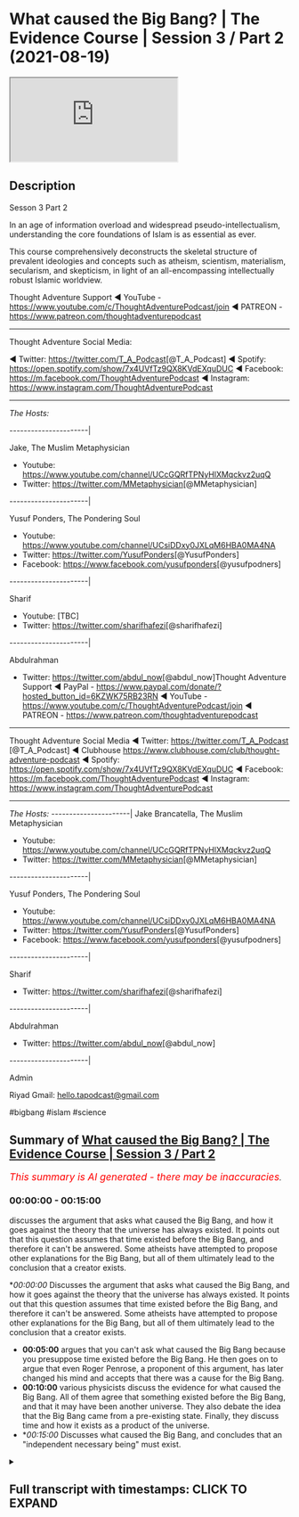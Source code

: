 # What caused the Big Bang? | The Evidence Course | Session 3 / Part 2 (2021-08-19)

<iframe loading='lazy' allow='autoplay' src='https://www.youtube.com/embed/Fnbwkib8FTM'></iframe>

## Description

Sesson 3 Part 2

In an age of information overload and widespread pseudo-intellectualism, understanding the core foundations of Islam is as essential as ever. 

This course comprehensively deconstructs the skeletal structure of prevalent ideologies and concepts such as atheism, scientism, materialism, secularism, and skepticism, in light of an all-encompassing intellectually robust Islamic worldview.

Thought Adventure Support
◄ YouTube - https://www.youtube.com/c/ThoughtAdventurePodcast/join
◄ PATREON - https://www.patreon.com/thoughtadventurepodcast
____________________________________________________________________

Thought Adventure Social Media:

◄ Twitter: https://twitter.com/T_A_Podcast​​ [@T_A_Podcast]
◄ Spotify: https://open.spotify.com/show/7x4UVfTz9QX8KVdEXquDUC
◄ Facebook: https://m.facebook.com/ThoughtAdventurePodcast
◄ Instagram: https://www.instagram.com/ThoughtAdventurePodcast​

----------------------------------------------------------------

*The Hosts:*

----------------------|

Jake, The Muslim Metaphysician

- Youtube: https://www.youtube.com/channel/UCcGQRfTPNyHlXMqckvz2uqQ
- Twitter:  https://twitter.com/MMetaphysician​​ [@MMetaphysician]

----------------------|

Yusuf Ponders, The Pondering Soul

- Youtube: https://www.youtube.com/channel/UCsiDDxy0JXLqM6HBA0MA4NA
- Twitter: https://twitter.com/YusufPonders​​ [@YusufPonders]
- Facebook: https://www.facebook.com/yusufponders​ [@yusufpodners]

----------------------|

Sharif

- Youtube: [TBC]
- Twitter: https://twitter.com/sharifhafezi​​ [@sharifhafezi]

----------------------|

Abdulrahman

- Twitter: https://twitter.com/abdul_now​ [@abdul_now]Thought Adventure Support
◄ PayPal - https://www.paypal.com/donate/?hosted_button_id=6KZWK75RB23RN 
◄ YouTube - https://www.youtube.com/c/ThoughtAdventurePodcast/join
◄ PATREON - https://www.patreon.com/thoughtadventurepodcast
____________________________________________________________________

Thought Adventure Social Media
◄ Twitter: https://twitter.com/T_A_Podcast​​ [@T_A_Podcast]
◄ Clubhouse https://www.clubhouse.com/club/thought-adventure-podcast
◄ Spotify: https://open.spotify.com/show/7x4UVfTz9QX8KVdEXquDUC
◄ Facebook: https://m.facebook.com/ThoughtAdventurePodcast
◄ Instagram: https://www.instagram.com/ThoughtAdventurePodcast​

----------------------------------------------------------------

*The Hosts:*
----------------------|
Jake Brancatella, The Muslim Metaphysician

- Youtube: https://www.youtube.com/channel/UCcGQRfTPNyHlXMqckvz2uqQ
- Twitter:  https://twitter.com/MMetaphysician​​ [@MMetaphysician]

----------------------|

Yusuf Ponders, The Pondering Soul

- Youtube: https://www.youtube.com/channel/UCsiDDxy0JXLqM6HBA0MA4NA
- Twitter: https://twitter.com/YusufPonders​​ [@YusufPonders]
- Facebook: https://www.facebook.com/yusufponders​ [@yusufpodners]

----------------------|

Sharif

- Twitter: https://twitter.com/sharifhafezi​​ [@sharifhafezi]

----------------------|

Abdulrahman

- Twitter: https://twitter.com/abdul_now​ [@abdul_now]

----------------------|

Admin

Riyad 
Gmail: hello.tapodcast@gmail.com

#bigbang #islam #science

## Summary of [What caused the Big Bang? | The Evidence Course | Session 3 / Part 2](https://www.youtube.com/watch?v=Fnbwkib8FTM)


*<span style="color:red; font-size:125%">This summary is AI generated - there may be inaccuracies</span>. [](/)*

### <a onclick="modifyYTiframeseektime('0')">00:00:00</a> - <a onclick="modifyYTiframeseektime('900')">00:15:00</a>

 discusses the argument that asks what caused the Big Bang, and how it goes against the theory that the universe has always existed. It points out that this question assumes that time existed before the Big Bang, and therefore it can't be answered. Some atheists have attempted to propose other explanations for the Big Bang, but all of them ultimately lead to the conclusion that a creator exists.

**<a onclick="modifyYTiframeseektime('0')">00:00:00</a>* Discusses the argument that asks what caused the Big Bang, and how it goes against the theory that the universe has always existed. It points out that this question assumes that time existed before the Big Bang, and therefore it can't be answered. Some atheists have attempted to propose other explanations for the Big Bang, but all of them ultimately lead to the conclusion that a creator exists.
* **<a onclick="modifyYTiframeseektime('300')">00:05:00</a>** argues that you can't ask what caused the Big Bang because you presuppose time existed before the Big Bang. He then goes on to argue that even Roger Penrose, a proponent of this argument, has later changed his mind and accepts that there was a cause for the Big Bang.
* **<a onclick="modifyYTiframeseektime('600')">00:10:00</a>**  various physicists discuss the evidence for what caused the Big Bang. All of them agree that something existed before the Big Bang, and that it may have been another universe. They also debate the idea that the Big Bang came from a pre-existing state. Finally, they discuss time and how it exists as a product of the universe.
* **<a onclick="modifyYTiframeseektime('900')">00:15:00</a>* Discusses what caused the Big Bang, and concludes that an "independent necessary being" must exist.

<details><summary><h2>Full transcript with timestamps: CLICK TO EXPAND</h2></summary>

<a onclick="modifyYTiframeseektime('13')">0:00:13</a> muhammad  
<a onclick="modifyYTiframeseektime('16')">0:00:16</a> there's one contention that some uh  
<a onclick="modifyYTiframeseektime('18')">0:00:18</a> atheists they bring regards to the  
<a onclick="modifyYTiframeseektime('20')">0:00:20</a> uh the argument that we presented and  
<a onclick="modifyYTiframeseektime('23')">0:00:23</a> there's the argument of the temporal  
<a onclick="modifyYTiframeseektime('24')">0:00:24</a> causation  
<a onclick="modifyYTiframeseektime('26')">0:00:26</a> the limited thing is depend upon another  
<a onclick="modifyYTiframeseektime('28')">0:00:28</a> limited thing depend upon another  
<a onclick="modifyYTiframeseektime('29')">0:00:29</a> limited thing and we regress it back to  
<a onclick="modifyYTiframeseektime('31')">0:00:31</a> the big bang  
<a onclick="modifyYTiframeseektime('33')">0:00:33</a> and that argument is that you cannot ask  
<a onclick="modifyYTiframeseektime('36')">0:00:36</a> what caused the big bang as the big bang  
<a onclick="modifyYTiframeseektime('39')">0:00:39</a> was the cause of time  
<a onclick="modifyYTiframeseektime('41')">0:00:41</a> and if you ask what caused the big bang  
<a onclick="modifyYTiframeseektime('43')">0:00:43</a> then you are assuming that there was a  
<a onclick="modifyYTiframeseektime('46')">0:00:46</a> before  
<a onclick="modifyYTiframeseektime('47')">0:00:47</a> the big bang meaning a before  
<a onclick="modifyYTiframeseektime('50')">0:00:50</a> time because they say big bang cause  
<a onclick="modifyYTiframeseektime('52')">0:00:52</a> time and causality exists prior to the  
<a onclick="modifyYTiframeseektime('55')">0:00:55</a> effect in time therefore if there's no  
<a onclick="modifyYTiframeseektime('58')">0:00:58</a> before the big bang then there is no  
<a onclick="modifyYTiframeseektime('61')">0:01:01</a> cause of the big bang  
<a onclick="modifyYTiframeseektime('63')">0:01:03</a> and this argument has been popularized  
<a onclick="modifyYTiframeseektime('64')">0:01:04</a> by well-known physicists people like  
<a onclick="modifyYTiframeseektime('67')">0:01:07</a> stephen hawking and roger penrose  
<a onclick="modifyYTiframeseektime('70')">0:01:10</a> and the basic argument that they're  
<a onclick="modifyYTiframeseektime('72')">0:01:12</a> presenting is effectively saying that  
<a onclick="modifyYTiframeseektime('74')">0:01:14</a> it's an illogical question what caused  
<a onclick="modifyYTiframeseektime('77')">0:01:17</a> the big bang it is like saying what is  
<a onclick="modifyYTiframeseektime('80')">0:01:20</a> north of north pole asking the question  
<a onclick="modifyYTiframeseektime('82')">0:01:22</a> what is before the big bang or before  
<a onclick="modifyYTiframeseektime('84')">0:01:24</a> time existed  
<a onclick="modifyYTiframeseektime('87')">0:01:27</a> so  
<a onclick="modifyYTiframeseektime('89')">0:01:29</a> just some background i think is  
<a onclick="modifyYTiframeseektime('90')">0:01:30</a> important to understand what we mean by  
<a onclick="modifyYTiframeseektime('92')">0:01:32</a> the big bang  
<a onclick="modifyYTiframeseektime('94')">0:01:34</a> originally scientists they held the  
<a onclick="modifyYTiframeseektime('95')">0:01:35</a> belief that the universe was in what  
<a onclick="modifyYTiframeseektime('98')">0:01:38</a> they called or they had a theory called  
<a onclick="modifyYTiframeseektime('99')">0:01:39</a> the steady state theory of the universe  
<a onclick="modifyYTiframeseektime('101')">0:01:41</a> and this held that the universe always  
<a onclick="modifyYTiframeseektime('103')">0:01:43</a> existed was eternal in time and eternal  
<a onclick="modifyYTiframeseektime('107')">0:01:47</a> inside so it's infinite in time infinite  
<a onclick="modifyYTiframeseektime('109')">0:01:49</a> in size always existed  
<a onclick="modifyYTiframeseektime('112')">0:01:52</a> but then we had observations that came  
<a onclick="modifyYTiframeseektime('114')">0:01:54</a> in and demonstrated that the universe  
<a onclick="modifyYTiframeseektime('117')">0:01:57</a> was expanding  
<a onclick="modifyYTiframeseektime('119')">0:01:59</a> then a catholic priest who is also a  
<a onclick="modifyYTiframeseektime('122')">0:02:02</a> physicist known as george lumatra  
<a onclick="modifyYTiframeseektime('125')">0:02:05</a> proposed the idea  
<a onclick="modifyYTiframeseektime('127')">0:02:07</a> that the universe was not infinite  
<a onclick="modifyYTiframeseektime('129')">0:02:09</a> eternal existence or had an infinite  
<a onclick="modifyYTiframeseektime('132')">0:02:12</a> internal existence but rather the  
<a onclick="modifyYTiframeseektime('134')">0:02:14</a> universe had a beginning what later  
<a onclick="modifyYTiframeseektime('137')">0:02:17</a> became known as the big bang theory  
<a onclick="modifyYTiframeseektime('140')">0:02:20</a> the theory obviously had some  
<a onclick="modifyYTiframeseektime('142')">0:02:22</a> controversy at the time as it overhauled  
<a onclick="modifyYTiframeseektime('145')">0:02:25</a> established scientific beliefs that the  
<a onclick="modifyYTiframeseektime('147')">0:02:27</a> universe had always existed  
<a onclick="modifyYTiframeseektime('149')">0:02:29</a> and now we have a theory and later  
<a onclick="modifyYTiframeseektime('152')">0:02:32</a> observational evidence like the redshift  
<a onclick="modifyYTiframeseektime('154')">0:02:34</a> or the uniformity of the microwave  
<a onclick="modifyYTiframeseektime('156')">0:02:36</a> background radiation throughout the  
<a onclick="modifyYTiframeseektime('158')">0:02:38</a> universe that stated that the universe  
<a onclick="modifyYTiframeseektime('161')">0:02:41</a> and all that existed within it  
<a onclick="modifyYTiframeseektime('163')">0:02:43</a> had a beginning  
<a onclick="modifyYTiframeseektime('165')">0:02:45</a> and thus this raised a number of  
<a onclick="modifyYTiframeseektime('167')">0:02:47</a> theological questions in the mind of a  
<a onclick="modifyYTiframeseektime('170')">0:02:50</a> number of scientists and also challenged  
<a onclick="modifyYTiframeseektime('172')">0:02:52</a> some of the presuppositions that  
<a onclick="modifyYTiframeseektime('174')">0:02:54</a> atheists had  
<a onclick="modifyYTiframeseektime('176')">0:02:56</a> if the universe hasn't always existed  
<a onclick="modifyYTiframeseektime('179')">0:02:59</a> and it began to exist at the big bang  
<a onclick="modifyYTiframeseektime('182')">0:03:02</a> then doesn't it raise the question  
<a onclick="modifyYTiframeseektime('185')">0:03:05</a> who caused the universe and thus raised  
<a onclick="modifyYTiframeseektime('187')">0:03:07</a> the greater possibility of belief in  
<a onclick="modifyYTiframeseektime('190')">0:03:10</a> allah belief in god according to these  
<a onclick="modifyYTiframeseektime('192')">0:03:12</a> scientists  
<a onclick="modifyYTiframeseektime('193')">0:03:13</a> and this as a point  
<a onclick="modifyYTiframeseektime('196')">0:03:16</a> was something that the atheists have  
<a onclick="modifyYTiframeseektime('197')">0:03:17</a> always tried to wrestle with  
<a onclick="modifyYTiframeseektime('199')">0:03:19</a> ever since  
<a onclick="modifyYTiframeseektime('200')">0:03:20</a> it was much easier to claim that the  
<a onclick="modifyYTiframeseektime('202')">0:03:22</a> universe had always existed therefore  
<a onclick="modifyYTiframeseektime('204')">0:03:24</a> there was no course to the universe but  
<a onclick="modifyYTiframeseektime('206')">0:03:26</a> now that we can demonstrate the universe  
<a onclick="modifyYTiframeseektime('208')">0:03:28</a> had a beginning  
<a onclick="modifyYTiframeseektime('209')">0:03:29</a> 13.78 billion years ago now atheists are  
<a onclick="modifyYTiframeseektime('212')">0:03:32</a> looking at other possible explanations  
<a onclick="modifyYTiframeseektime('215')">0:03:35</a> as a way to get around the inevitable  
<a onclick="modifyYTiframeseektime('217')">0:03:37</a> conclusion that a creator a los pano  
<a onclick="modifyYTiframeseektime('220')">0:03:40</a> adela exists and that's why  
<a onclick="modifyYTiframeseektime('222')">0:03:42</a> some atheists now they say that the  
<a onclick="modifyYTiframeseektime('224')">0:03:44</a> universe that we reside in is actually  
<a onclick="modifyYTiframeseektime('226')">0:03:46</a> part of a larger cosmos a larger set of  
<a onclick="modifyYTiframeseektime('230')">0:03:50</a> universes that exist outside the  
<a onclick="modifyYTiframeseektime('232')">0:03:52</a> multiverse theory which we've addressed  
<a onclick="modifyYTiframeseektime('234')">0:03:54</a> in previous videos  
<a onclick="modifyYTiframeseektime('236')">0:03:56</a> others have attempted to claim that the  
<a onclick="modifyYTiframeseektime('238')">0:03:58</a> universe began from nothing and that  
<a onclick="modifyYTiframeseektime('240')">0:04:00</a> there supposedly that and that  
<a onclick="modifyYTiframeseektime('243')">0:04:03</a> supposedly the science points  
<a onclick="modifyYTiframeseektime('245')">0:04:05</a> to this fact that something can come  
<a onclick="modifyYTiframeseektime('248')">0:04:08</a> from nothing and we'll address this in  
<a onclick="modifyYTiframeseektime('251')">0:04:11</a> you know in a couple of in the next  
<a onclick="modifyYTiframeseektime('253')">0:04:13</a> video uh regards to this question  
<a onclick="modifyYTiframeseektime('256')">0:04:16</a> and others still claim that we cannot  
<a onclick="modifyYTiframeseektime('259')">0:04:19</a> ask what caused the big bang  
<a onclick="modifyYTiframeseektime('261')">0:04:21</a> because this implies that time existed  
<a onclick="modifyYTiframeseektime('264')">0:04:24</a> before the big bang so we can only say  
<a onclick="modifyYTiframeseektime('266')">0:04:26</a> the big bang existed we can't say what  
<a onclick="modifyYTiframeseektime('269')">0:04:29</a> was before the big bang or what caused  
<a onclick="modifyYTiframeseektime('271')">0:04:31</a> the big bang because asking the question  
<a onclick="modifyYTiframeseektime('273')">0:04:33</a> of cause according to them is saying  
<a onclick="modifyYTiframeseektime('275')">0:04:35</a> that cause exist temporarily before the  
<a onclick="modifyYTiframeseektime('279')">0:04:39</a> effect and therefore there was no before  
<a onclick="modifyYTiframeseektime('282')">0:04:42</a> according to what they're saying and  
<a onclick="modifyYTiframeseektime('283')">0:04:43</a> proposing regards to this  
<a onclick="modifyYTiframeseektime('286')">0:04:46</a> so  
<a onclick="modifyYTiframeseektime('287')">0:04:47</a> i think intuitively naturally we look at  
<a onclick="modifyYTiframeseektime('290')">0:04:50</a> this question about  
<a onclick="modifyYTiframeseektime('291')">0:04:51</a> the universe the big bang and we  
<a onclick="modifyYTiframeseektime('294')">0:04:54</a> naturally ask the question what caused  
<a onclick="modifyYTiframeseektime('295')">0:04:55</a> it why is it you know  
<a onclick="modifyYTiframeseektime('297')">0:04:57</a> why is this temporal  
<a onclick="modifyYTiframeseektime('299')">0:04:59</a> thing that began to exist that we termed  
<a onclick="modifyYTiframeseektime('302')">0:05:02</a> contingent you know what is it  
<a onclick="modifyYTiframeseektime('304')">0:05:04</a> necessarily dependent upon what does it  
<a onclick="modifyYTiframeseektime('306')">0:05:06</a> depend upon other than itself so it's  
<a onclick="modifyYTiframeseektime('308')">0:05:08</a> natural it's a natural question that we  
<a onclick="modifyYTiframeseektime('310')">0:05:10</a> we seek to ask and obviously we've  
<a onclick="modifyYTiframeseektime('312')">0:05:12</a> addressed these questions before how we  
<a onclick="modifyYTiframeseektime('314')">0:05:14</a> come from the conclusion that contingent  
<a onclick="modifyYTiframeseektime('316')">0:05:16</a> possible beings exist to the conclusion  
<a onclick="modifyYTiframeseektime('318')">0:05:18</a> that a necessary eternal independent  
<a onclick="modifyYTiframeseektime('321')">0:05:21</a> creator exists but what they're trying  
<a onclick="modifyYTiframeseektime('323')">0:05:23</a> to do is now to stop us from asking this  
<a onclick="modifyYTiframeseektime('325')">0:05:25</a> question to say you can't ask that  
<a onclick="modifyYTiframeseektime('327')">0:05:27</a> question because it's an illogical  
<a onclick="modifyYTiframeseektime('329')">0:05:29</a> question  
<a onclick="modifyYTiframeseektime('330')">0:05:30</a> so the first thing  
<a onclick="modifyYTiframeseektime('332')">0:05:32</a> is is that  
<a onclick="modifyYTiframeseektime('333')">0:05:33</a> the argument that causality  
<a onclick="modifyYTiframeseektime('336')">0:05:36</a> the argument about you can't ask what  
<a onclick="modifyYTiframeseektime('338')">0:05:38</a> caused the big bang because you're  
<a onclick="modifyYTiframeseektime('339')">0:05:39</a> assuming time before the big bang  
<a onclick="modifyYTiframeseektime('341')">0:05:41</a> presupposes that causality always occur  
<a onclick="modifyYTiframeseektime('345')">0:05:45</a> prior in effect in time so you have the  
<a onclick="modifyYTiframeseektime('349')">0:05:49</a> effect then you have a cause so if i was  
<a onclick="modifyYTiframeseektime('352')">0:05:52</a> to hit a  
<a onclick="modifyYTiframeseektime('353')">0:05:53</a> cue ball the white ball towards a black  
<a onclick="modifyYTiframeseektime('355')">0:05:55</a> ball  
<a onclick="modifyYTiframeseektime('356')">0:05:56</a> before the black ball moves the white  
<a onclick="modifyYTiframeseektime('358')">0:05:58</a> ball had to move and hit it so here the  
<a onclick="modifyYTiframeseektime('361')">0:06:01</a> pool ball the white ball was the cause  
<a onclick="modifyYTiframeseektime('364')">0:06:04</a> and it occurred prior to the effect  
<a onclick="modifyYTiframeseektime('366')">0:06:06</a> which was movement of the black ball  
<a onclick="modifyYTiframeseektime('368')">0:06:08</a> similarly if you have heat and then some  
<a onclick="modifyYTiframeseektime('370')">0:06:10</a> time and then sometime later you'll have  
<a onclick="modifyYTiframeseektime('372')">0:06:12</a> the boiling effect of water or the  
<a onclick="modifyYTiframeseektime('374')">0:06:14</a> boiling of water so the heat is the  
<a onclick="modifyYTiframeseektime('377')">0:06:17</a> cause that occurred prior to in time to  
<a onclick="modifyYTiframeseektime('379')">0:06:19</a> the effect which is the boiling point of  
<a onclick="modifyYTiframeseektime('381')">0:06:21</a> water or the boiling of water which  
<a onclick="modifyYTiframeseektime('383')">0:06:23</a> occurred afterwards  
<a onclick="modifyYTiframeseektime('385')">0:06:25</a> however causality doesn't have to occur  
<a onclick="modifyYTiframeseektime('388')">0:06:28</a> within a temporal setting so you don't  
<a onclick="modifyYTiframeseektime('390')">0:06:30</a> have to have this situation where a  
<a onclick="modifyYTiframeseektime('391')">0:06:31</a> cause occurs before the effect  
<a onclick="modifyYTiframeseektime('395')">0:06:35</a> this is an assumption  
<a onclick="modifyYTiframeseektime('396')">0:06:36</a> in fact we can have situations where  
<a onclick="modifyYTiframeseektime('399')">0:06:39</a> causality like on a quantum level the  
<a onclick="modifyYTiframeseektime('402')">0:06:42</a> cause can come after the effect  
<a onclick="modifyYTiframeseektime('403')">0:06:43</a> according to certain observations  
<a onclick="modifyYTiframeseektime('405')">0:06:45</a> regardless of this but on a  
<a onclick="modifyYTiframeseektime('407')">0:06:47</a> philosophical level we can or a rational  
<a onclick="modifyYTiframeseektime('410')">0:06:50</a> level we can demonstrate many examples  
<a onclick="modifyYTiframeseektime('412')">0:06:52</a> of when a cause and effect occur at the  
<a onclick="modifyYTiframeseektime('415')">0:06:55</a> same moment in time for example if you  
<a onclick="modifyYTiframeseektime('419')">0:06:59</a> sit on a cushion  
<a onclick="modifyYTiframeseektime('421')">0:07:01</a> and the sitting on the cushion causes  
<a onclick="modifyYTiframeseektime('423')">0:07:03</a> the indentation of the cushion this  
<a onclick="modifyYTiframeseektime('425')">0:07:05</a> effect occurs simultaneous with the  
<a onclick="modifyYTiframeseektime('428')">0:07:08</a> cause so when you sit on a cushion  
<a onclick="modifyYTiframeseektime('431')">0:07:11</a> and the cushion depresses  
<a onclick="modifyYTiframeseektime('433')">0:07:13</a> indents down  
<a onclick="modifyYTiframeseektime('435')">0:07:15</a> that effect occurred at the same moment  
<a onclick="modifyYTiframeseektime('437')">0:07:17</a> as the cause which was assisting on the  
<a onclick="modifyYTiframeseektime('439')">0:07:19</a> cushion  
<a onclick="modifyYTiframeseektime('440')">0:07:20</a> so it's rationally plausible to accept  
<a onclick="modifyYTiframeseektime('443')">0:07:23</a> that even if there's no time at the way  
<a onclick="modifyYTiframeseektime('446')">0:07:26</a> they define time that is before the big  
<a onclick="modifyYTiframeseektime('448')">0:07:28</a> bang that there was a cause that existed  
<a onclick="modifyYTiframeseektime('451')">0:07:31</a> distinct from the effect but the cause  
<a onclick="modifyYTiframeseektime('454')">0:07:34</a> and the effect occurred at the same  
<a onclick="modifyYTiframeseektime('455')">0:07:35</a> moment so you can have a situation where  
<a onclick="modifyYTiframeseektime('457')">0:07:37</a> a cause and effect occur the same moment  
<a onclick="modifyYTiframeseektime('459')">0:07:39</a> but they're distinct from one another so  
<a onclick="modifyYTiframeseektime('461')">0:07:41</a> we can still affirm the fact that the  
<a onclick="modifyYTiframeseektime('463')">0:07:43</a> universe  
<a onclick="modifyYTiframeseektime('464')">0:07:44</a> and the big bang required a cause  
<a onclick="modifyYTiframeseektime('468')">0:07:48</a> so when we say that what caused the big  
<a onclick="modifyYTiframeseektime('470')">0:07:50</a> bang or came before the big bang  
<a onclick="modifyYTiframeseektime('473')">0:07:53</a> we are using the term before in what we  
<a onclick="modifyYTiframeseektime('476')">0:07:56</a> term an ontological sense that is what  
<a onclick="modifyYTiframeseektime('478')">0:07:58</a> occurred beyond  
<a onclick="modifyYTiframeseektime('481')">0:08:01</a> the distinctiveness or beyond the the  
<a onclick="modifyYTiframeseektime('484')">0:08:04</a> effect that we see of the big bang  
<a onclick="modifyYTiframeseektime('486')">0:08:06</a> otherwise if we can't ask this question  
<a onclick="modifyYTiframeseektime('488')">0:08:08</a> of what what the big bang was dependent  
<a onclick="modifyYTiframeseektime('491')">0:08:11</a> upon  
<a onclick="modifyYTiframeseektime('492')">0:08:12</a> then we'd fall into a contradiction  
<a onclick="modifyYTiframeseektime('494')">0:08:14</a> on the one hand we'd be accepting that  
<a onclick="modifyYTiframeseektime('496')">0:08:16</a> the big bang is a contingent thing is a  
<a onclick="modifyYTiframeseektime('499')">0:08:19</a> thing that's possible as we said about  
<a onclick="modifyYTiframeseektime('501')">0:08:21</a> contingent things they are possible  
<a onclick="modifyYTiframeseektime('502')">0:08:22</a> beings meaning that they had a beginning  
<a onclick="modifyYTiframeseektime('505')">0:08:25</a> that they are have specific attributes  
<a onclick="modifyYTiframeseektime('507')">0:08:27</a> that these attributes are not necessary  
<a onclick="modifyYTiframeseektime('509')">0:08:29</a> they can be other forms of attributes  
<a onclick="modifyYTiframeseektime('511')">0:08:31</a> they have certain limitations as opposed  
<a onclick="modifyYTiframeseektime('513')">0:08:33</a> to other limitations they follow rules  
<a onclick="modifyYTiframeseektime('515')">0:08:35</a> and regulations and patterns they don't  
<a onclick="modifyYTiframeseektime('518')">0:08:38</a> have to exist therefore there are  
<a onclick="modifyYTiframeseektime('519')">0:08:39</a> possible being so we're saying on the  
<a onclick="modifyYTiframeseektime('521')">0:08:41</a> one hand the big bang is a contingent  
<a onclick="modifyYTiframeseektime('523')">0:08:43</a> thing that follows rules and regulations  
<a onclick="modifyYTiframeseektime('526')">0:08:46</a> uh and that the effect  
<a onclick="modifyYTiframeseektime('528')">0:08:48</a> of this big bang the creation of this  
<a onclick="modifyYTiframeseektime('530')">0:08:50</a> big bang or the what the the effect of  
<a onclick="modifyYTiframeseektime('533')">0:08:53</a> the big bang had absolutely no cause i  
<a onclick="modifyYTiframeseektime('535')">0:08:55</a> we don't ask the question it makes no  
<a onclick="modifyYTiframeseektime('538')">0:08:58</a> sense it's like we are just simply  
<a onclick="modifyYTiframeseektime('540')">0:09:00</a> accepting you know uh giving uh an  
<a onclick="modifyYTiframeseektime('543')">0:09:03</a> exemption  
<a onclick="modifyYTiframeseektime('544')">0:09:04</a> to the big bang when it follows the same  
<a onclick="modifyYTiframeseektime('546')">0:09:06</a> rules as everything else that we  
<a onclick="modifyYTiframeseektime('548')">0:09:08</a> perceive within the universe  
<a onclick="modifyYTiframeseektime('550')">0:09:10</a> not only that but scientists no longer  
<a onclick="modifyYTiframeseektime('552')">0:09:12</a> use this argument in an attempt to claim  
<a onclick="modifyYTiframeseektime('554')">0:09:14</a> that we cannot  
<a onclick="modifyYTiframeseektime('556')">0:09:16</a> theorize at the very least of what  
<a onclick="modifyYTiframeseektime('558')">0:09:18</a> occurred before the big bang  
<a onclick="modifyYTiframeseektime('560')">0:09:20</a> even roger penrose roger penrose was one  
<a onclick="modifyYTiframeseektime('562')">0:09:22</a> of those physicists who argued you can't  
<a onclick="modifyYTiframeseektime('564')">0:09:24</a> ask what occurred before the big bang  
<a onclick="modifyYTiframeseektime('567')">0:09:27</a> because you can't have time before the  
<a onclick="modifyYTiframeseektime('570')">0:09:30</a> uh the universe began but he himself has  
<a onclick="modifyYTiframeseektime('572')">0:09:32</a> changed his position he's actually  
<a onclick="modifyYTiframeseektime('574')">0:09:34</a> accepted that he's changed his position  
<a onclick="modifyYTiframeseektime('576')">0:09:36</a> roger primrose is a professor at oxford  
<a onclick="modifyYTiframeseektime('578')">0:09:38</a> university and he argued that concentric  
<a onclick="modifyYTiframeseektime('581')">0:09:41</a> circles discovered in the background  
<a onclick="modifyYTiframeseektime('583')">0:09:43</a> background micro microwaves of the  
<a onclick="modifyYTiframeseektime('585')">0:09:45</a> universe provides evidence  
<a onclick="modifyYTiframeseektime('588')">0:09:48</a> yeah of events that took place before  
<a onclick="modifyYTiframeseektime('591')">0:09:51</a> the universe came into being so you're  
<a onclick="modifyYTiframeseektime('592')">0:09:52</a> saying if you study  
<a onclick="modifyYTiframeseektime('594')">0:09:54</a> the micro the background radiation the  
<a onclick="modifyYTiframeseektime('596')">0:09:56</a> microwave background radiation that you  
<a onclick="modifyYTiframeseektime('598')">0:09:58</a> will dis  
<a onclick="modifyYTiframeseektime('599')">0:09:59</a> there's implications that indicate that  
<a onclick="modifyYTiframeseektime('601')">0:10:01</a> there was some existence before the big  
<a onclick="modifyYTiframeseektime('603')">0:10:03</a> bang maybe another universe  
<a onclick="modifyYTiframeseektime('606')">0:10:06</a> so many other physicists seek to ask  
<a onclick="modifyYTiframeseektime('609')">0:10:09</a> this question what caused or what  
<a onclick="modifyYTiframeseektime('610')">0:10:10</a> occurred before the big bang or what  
<a onclick="modifyYTiframeseektime('612')">0:10:12</a> caused the big bang for example harvard  
<a onclick="modifyYTiframeseektime('614')">0:10:14</a> educated professor  
<a onclick="modifyYTiframeseektime('616')">0:10:16</a> kaku states that the universe and the  
<a onclick="modifyYTiframeseektime('619')">0:10:19</a> big bang in his quotes it came from a  
<a onclick="modifyYTiframeseektime('621')">0:10:21</a> pre-existing state  
<a onclick="modifyYTiframeseektime('623')">0:10:23</a> similarly dr singh who's a distinguished  
<a onclick="modifyYTiframeseektime('625')">0:10:25</a> research fellow at the perimeter  
<a onclick="modifyYTiframeseektime('628')">0:10:28</a> institute of theoretical physics  
<a onclick="modifyYTiframeseektime('629')">0:10:29</a> waterloo ontario canada he said that the  
<a onclick="modifyYTiframeseektime('632')">0:10:32</a> big bang came from a previous universe  
<a onclick="modifyYTiframeseektime('635')">0:10:35</a> that collapsed upon itself  
<a onclick="modifyYTiframeseektime('638')">0:10:38</a> similarly professor smolin from the same  
<a onclick="modifyYTiframeseektime('639')">0:10:39</a> institute he argued  
<a onclick="modifyYTiframeseektime('642')">0:10:42</a> that the big bang arose from a previous  
<a onclick="modifyYTiframeseektime('644')">0:10:44</a> universe that created a black hole so  
<a onclick="modifyYTiframeseektime('646')">0:10:46</a> the universe collapsed upon itself  
<a onclick="modifyYTiframeseektime('648')">0:10:48</a> created a black hole and then from that  
<a onclick="modifyYTiframeseektime('650')">0:10:50</a> came the universe that we live in  
<a onclick="modifyYTiframeseektime('652')">0:10:52</a> similarly dr neil turek that said that  
<a onclick="modifyYTiframeseektime('655')">0:10:55</a> there exists two colliding membrane  
<a onclick="modifyYTiframeseektime('657')">0:10:57</a> structures that caused the big bang  
<a onclick="modifyYTiframeseektime('660')">0:11:00</a> so whatever occurred prior to the big  
<a onclick="modifyYTiframeseektime('663')">0:11:03</a> bang even if they discover you know  
<a onclick="modifyYTiframeseektime('666')">0:11:06</a> whether it's membrane structures whether  
<a onclick="modifyYTiframeseektime('667')">0:11:07</a> it is a black hole where it is another  
<a onclick="modifyYTiframeseektime('670')">0:11:10</a> universe what they would be pointing to  
<a onclick="modifyYTiframeseektime('672')">0:11:12</a> is another limited dependent contingent  
<a onclick="modifyYTiframeseektime('675')">0:11:15</a> thing or contingent being  
<a onclick="modifyYTiframeseektime('679')">0:11:19</a> so as a result we would still ask the  
<a onclick="modifyYTiframeseektime('680')">0:11:20</a> question  
<a onclick="modifyYTiframeseektime('681')">0:11:21</a> what caused that or what is that  
<a onclick="modifyYTiframeseektime('683')">0:11:23</a> dependent upon if it's limited it's  
<a onclick="modifyYTiframeseektime('685')">0:11:25</a> dependent if it's dependent it requires  
<a onclick="modifyYTiframeseektime('687')">0:11:27</a> something to bring it into existence  
<a onclick="modifyYTiframeseektime('690')">0:11:30</a> and so because we have affirmed that  
<a onclick="modifyYTiframeseektime('692')">0:11:32</a> there is an impossibility of an infinite  
<a onclick="modifyYTiframeseektime('695')">0:11:35</a> regress meaning one thing dependent upon  
<a onclick="modifyYTiframeseektime('697')">0:11:37</a> another thing depend upon another thing  
<a onclick="modifyYTiframeseektime('699')">0:11:39</a> that strikes back stretch stretches back  
<a onclick="modifyYTiframeseektime('701')">0:11:41</a> forever  
<a onclick="modifyYTiframeseektime('702')">0:11:42</a> that that's impossible then that  
<a onclick="modifyYTiframeseektime('704')">0:11:44</a> indicates very clearly that there must  
<a onclick="modifyYTiframeseektime('707')">0:11:47</a> be something that caused or that is  
<a onclick="modifyYTiframeseektime('710')">0:11:50</a> independent that creates the rest of  
<a onclick="modifyYTiframeseektime('713')">0:11:53</a> those limited independent limited  
<a onclick="modifyYTiframeseektime('715')">0:11:55</a> dependent things within that chain so  
<a onclick="modifyYTiframeseektime('718')">0:11:58</a> there has to be ultimately either a  
<a onclick="modifyYTiframeseektime('720')">0:12:00</a> independent course  
<a onclick="modifyYTiframeseektime('722')">0:12:02</a> or if they they want to discover  
<a onclick="modifyYTiframeseektime('724')">0:12:04</a> something other than that it's a limited  
<a onclick="modifyYTiframeseektime('726')">0:12:06</a> thing but if it's a limited thing then  
<a onclick="modifyYTiframeseektime('728')">0:12:08</a> it fits within the chain or a cycle and  
<a onclick="modifyYTiframeseektime('730')">0:12:10</a> therefore it cannot self-sustain itself  
<a onclick="modifyYTiframeseektime('733')">0:12:13</a> it won't exist until something  
<a onclick="modifyYTiframeseektime('735')">0:12:15</a> independent  
<a onclick="modifyYTiframeseektime('737')">0:12:17</a> unlimited either creator allah comes and  
<a onclick="modifyYTiframeseektime('740')">0:12:20</a> brings those things into  
<a onclick="modifyYTiframeseektime('742')">0:12:22</a> existence  
<a onclick="modifyYTiframeseektime('744')">0:12:24</a> so  
<a onclick="modifyYTiframeseektime('745')">0:12:25</a> even scientists  
<a onclick="modifyYTiframeseektime('747')">0:12:27</a> who you know originally atheists would  
<a onclick="modifyYTiframeseektime('749')">0:12:29</a> argue this point but even scientists  
<a onclick="modifyYTiframeseektime('750')">0:12:30</a> theorize on what occurred before the big  
<a onclick="modifyYTiframeseektime('752')">0:12:32</a> bank and do not consider it an invalid  
<a onclick="modifyYTiframeseektime('755')">0:12:35</a> or an illogical question to ask  
<a onclick="modifyYTiframeseektime('758')">0:12:38</a> furthermore the third point when we say  
<a onclick="modifyYTiframeseektime('761')">0:12:41</a> time began what do we mean by time  
<a onclick="modifyYTiframeseektime('764')">0:12:44</a> einstein said time has no independent  
<a onclick="modifyYTiframeseektime('767')">0:12:47</a> existence apart from the order of events  
<a onclick="modifyYTiframeseektime('770')">0:12:50</a> by which we measure it and what he meant  
<a onclick="modifyYTiframeseektime('773')">0:12:53</a> by this is when we sense time what we  
<a onclick="modifyYTiframeseektime('776')">0:12:56</a> are sensing is change that's how we know  
<a onclick="modifyYTiframeseektime('779')">0:12:59</a> time exists so for example if you've got  
<a onclick="modifyYTiframeseektime('780')">0:13:00</a> a watch you will know the time exists  
<a onclick="modifyYTiframeseektime('782')">0:13:02</a> because the seconds hand move around and  
<a onclick="modifyYTiframeseektime('785')">0:13:05</a> the minutes and the hour hands then move  
<a onclick="modifyYTiframeseektime('787')">0:13:07</a> around the clock face similarly if you  
<a onclick="modifyYTiframeseektime('789')">0:13:09</a> didn't have a clock then you know maybe  
<a onclick="modifyYTiframeseektime('791')">0:13:11</a> you had a sundial you would notice the  
<a onclick="modifyYTiframeseektime('793')">0:13:13</a> shadow on the sundial through the change  
<a onclick="modifyYTiframeseektime('796')">0:13:16</a> of the uh the  
<a onclick="modifyYTiframeseektime('798')">0:13:18</a> rotator the the rising and the setting  
<a onclick="modifyYTiframeseektime('800')">0:13:20</a> of the sun  
<a onclick="modifyYTiframeseektime('801')">0:13:21</a> or if you didn't have that ability you  
<a onclick="modifyYTiframeseektime('803')">0:13:23</a> would look at maybe the decay of certain  
<a onclick="modifyYTiframeseektime('805')">0:13:25</a> atoms so what you're looking at what we  
<a onclick="modifyYTiframeseektime('807')">0:13:27</a> all look at when we look at time is  
<a onclick="modifyYTiframeseektime('809')">0:13:29</a> we're measuring change of things and  
<a onclick="modifyYTiframeseektime('812')">0:13:32</a> when we look at change change is a  
<a onclick="modifyYTiframeseektime('814')">0:13:34</a> product of limited dependent contingent  
<a onclick="modifyYTiframeseektime('817')">0:13:37</a> things so when we talk about time  
<a onclick="modifyYTiframeseektime('819')">0:13:39</a> existing we are basically saying that  
<a onclick="modifyYTiframeseektime('821')">0:13:41</a> limited dependent things exist they  
<a onclick="modifyYTiframeseektime('824')">0:13:44</a> undergo change and therefore that's how  
<a onclick="modifyYTiframeseektime('826')">0:13:46</a> we understand time this is one theory or  
<a onclick="modifyYTiframeseektime('829')">0:13:49</a> one view towards time so in that sense  
<a onclick="modifyYTiframeseektime('832')">0:13:52</a> when we ask what occurred before the  
<a onclick="modifyYTiframeseektime('834')">0:13:54</a> universe or what occurred before the big  
<a onclick="modifyYTiframeseektime('836')">0:13:56</a> bang what we're asking or what is the  
<a onclick="modifyYTiframeseektime('839')">0:13:59</a> big bang dependent upon what we're  
<a onclick="modifyYTiframeseektime('840')">0:14:00</a> really asking is what limited dependent  
<a onclick="modifyYTiframeseektime('843')">0:14:03</a> things are dependent upon yeah what are  
<a onclick="modifyYTiframeseektime('845')">0:14:05</a> limited things dependent upon  
<a onclick="modifyYTiframeseektime('848')">0:14:08</a> so it's a valid question to ask and it's  
<a onclick="modifyYTiframeseektime('850')">0:14:10</a> not really it's implying that there's  
<a onclick="modifyYTiframeseektime('853')">0:14:13</a> some you know objective view of time  
<a onclick="modifyYTiframeseektime('856')">0:14:16</a> either some you know uh  
<a onclick="modifyYTiframeseektime('859')">0:14:19</a> time that we cannot any escape from and  
<a onclick="modifyYTiframeseektime('862')">0:14:22</a> that we have to move from one point to  
<a onclick="modifyYTiframeseektime('864')">0:14:24</a> another point rather in this concept of  
<a onclick="modifyYTiframeseektime('866')">0:14:26</a> time time is a product of the universe  
<a onclick="modifyYTiframeseektime('869')">0:14:29</a> rather than something that he simply  
<a onclick="modifyYTiframeseektime('871')">0:14:31</a> exists so when we asked what occurred  
<a onclick="modifyYTiframeseektime('873')">0:14:33</a> before time or what occurred before the  
<a onclick="modifyYTiframeseektime('875')">0:14:35</a> big bang or what was the big bang  
<a onclick="modifyYTiframeseektime('877')">0:14:37</a> created upon then what we're asking is  
<a onclick="modifyYTiframeseektime('879')">0:14:39</a> what is uh what is the dependency of  
<a onclick="modifyYTiframeseektime('882')">0:14:42</a> limited things what are they dependent  
<a onclick="modifyYTiframeseektime('885')">0:14:45</a> upon  
<a onclick="modifyYTiframeseektime('886')">0:14:46</a> so to summarize  
<a onclick="modifyYTiframeseektime('888')">0:14:48</a> those who claim it's illogically to ask  
<a onclick="modifyYTiframeseektime('890')">0:14:50</a> the question what caused the big bank  
<a onclick="modifyYTiframeseektime('892')">0:14:52</a> are incorrect  
<a onclick="modifyYTiframeseektime('893')">0:14:53</a> first reason that the cause doesn't have  
<a onclick="modifyYTiframeseektime('896')">0:14:56</a> to occur temporarily  
<a onclick="modifyYTiframeseektime('898')">0:14:58</a> or temporarily before the effect like  
<a onclick="modifyYTiframeseektime('901')">0:15:01</a> the cushion example sitting on the  
<a onclick="modifyYTiframeseektime('902')">0:15:02</a> cushion  
<a onclick="modifyYTiframeseektime('904')">0:15:04</a> secondly scientists even like roger  
<a onclick="modifyYTiframeseektime('906')">0:15:06</a> penrose who originally proposed this  
<a onclick="modifyYTiframeseektime('909')">0:15:09</a> argument that you can't ask what caused  
<a onclick="modifyYTiframeseektime('911')">0:15:11</a> the big bang  
<a onclick="modifyYTiframeseektime('912')">0:15:12</a> now accept the validity of this question  
<a onclick="modifyYTiframeseektime('914')">0:15:14</a> of what caused the universe to exist and  
<a onclick="modifyYTiframeseektime('916')">0:15:16</a> did it arise from a previous state  
<a onclick="modifyYTiframeseektime('919')">0:15:19</a> and thirdly time as we understand it is  
<a onclick="modifyYTiframeseektime('922')">0:15:22</a> related to change if we observe in  
<a onclick="modifyYTiframeseektime('924')">0:15:24</a> limited object that we observe in  
<a onclick="modifyYTiframeseektime('926')">0:15:26</a> limited objects and what we're asking  
<a onclick="modifyYTiframeseektime('929')">0:15:29</a> then when we asking what caused limited  
<a onclick="modifyYTiframeseektime('931')">0:15:31</a> object  
<a onclick="modifyYTiframeseektime('932')">0:15:32</a> is that we are asking what caused the  
<a onclick="modifyYTiframeseektime('934')">0:15:34</a> limited objects or what caused limited  
<a onclick="modifyYTiframeseektime('936')">0:15:36</a> contingent dependent beings therefore  
<a onclick="modifyYTiframeseektime('939')">0:15:39</a> what caused the big bang is a valid  
<a onclick="modifyYTiframeseektime('941')">0:15:41</a> question and that leads us still to the  
<a onclick="modifyYTiframeseektime('944')">0:15:44</a> same conclusion that there must be an  
<a onclick="modifyYTiframeseektime('945')">0:15:45</a> independent necessary being whom we call  
<a onclick="modifyYTiframeseektime('948')">0:15:48</a> allah  
<a onclick="modifyYTiframeseektime('960')">0:16:00</a> you  
</details>